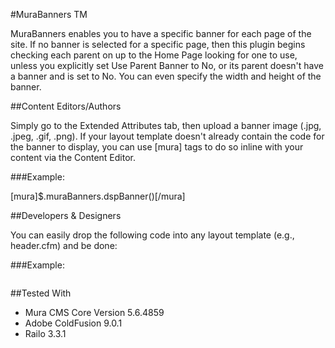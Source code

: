 #MuraBanners TM

MuraBanners enables you to have a specific banner for each page of the site. If no banner is selected for a specific page, then this plugin begins checking each parent on up to the Home Page looking for one to use, unless you explicitly set Use Parent Banner to No, or its parent doesn't have a banner and is set to No. You can even specify the width and height of the banner.

##Content Editors/Authors

Simply go to the Extended Attributes tab, then upload a banner image (.jpg, .jpeg, .gif, .png). If your layout template doesn't already contain the code for the banner to display, you can use [mura] tags to do so inline with your content via the Content Editor.

###Example:

[mura]$.muraBanners.dspBanner()[/mura]


##Developers & Designers

You can easily drop the following code into any layout template (e.g., header.cfm) and be done:

###Example:
```#$.muraBanners.dspBanner(width=yourDesiredWidth, height=yourDesiredHeight)#
```


##Tested With

* Mura CMS Core Version 5.6.4859
* Adobe ColdFusion 9.0.1
* Railo 3.3.1